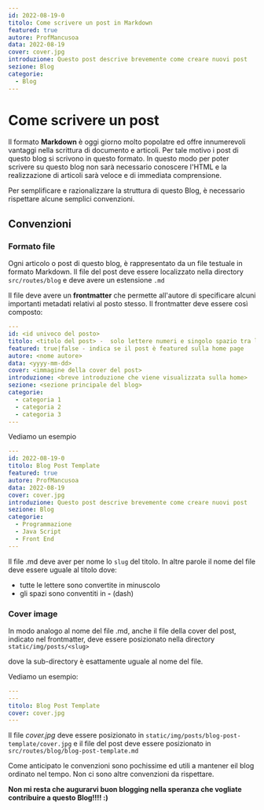 ```yaml
---
id: 2022-08-19-0
titolo: Come scrivere un post in Markdown
featured: true
autore: ProfMancusoa
data: 2022-08-19
cover: cover.jpg
introduzione: Questo post descrive brevemente come creare nuovi post
sezione: Blog
categorie:
  - Blog
---
```


# Come scrivere un post

Il formato **Markdown** è oggi giorno molto popolatre ed offre innumerevoli vantaggi nella scrittura di documento e articoli.
Per tale motivo i post di questo blog si scrivono in questo formato. In questo modo per poter scrivere su questo blog non sarà necessario conoscere l'HTML e la realizzazione di articoli sarà veloce e di immediata comprensione.

Per semplificare e razionalizzare la struttura di questo Blog, è necessario rispettare alcune semplici convenzioni.

## Convenzioni

### Formato file

Ogni articolo o post di questo blog, è rappresentato da un file testuale in formato Markdown.
Il file del post deve essere localizzato nella directory `src/routes/blog` e deve avere un estensione `.md`

Il file deve avere un **frontmatter** che permette all'autore di specificare alcuni importanti metadati relativi al posto stesso.
Il frontmatter deve essere così composto:

```yaml
---
id: <id univoco del posto>
titolo: <titolo del post> -  solo lettere numeri e singolo spazio tra le parole
featured: true|false - indica se il post è featured sulla home page
autore: <nome autore>
data: <yyyy-mm-dd>
cover: <immagine della cover del post>
introduzione: <breve introduzione che viene visualizzata sulla home>
sezione: <sezione principale del blog>
categorie:
  - categoria 1
  - categoria 2
  - categoria 3
---
```

Vediamo un esempio

```yaml
---
id: 2022-08-19-0
titolo: Blog Post Template
featured: true
autore: ProfMancusoa
data: 2022-08-19
cover: cover.jpg
introduzione: Questo post descrive brevemente come creare nuovi post
sezione: Blog
categorie:
  - Programmazione
  - Java Script
  - Front End
---
```

Il file .md deve aver per nome lo `slug` del titolo. In altre parole il nome del file deve essere uguale al titolo dove:
- tutte le lettere sono convertite in minuscolo
- gli spazi sono conventiti in **-**  (dash)


### Cover image

In modo analogo al nome del file .md, anche il file della cover del post, indicato nel frontmatter, deve essere posizionato nella directory `static/img/posts/<slug>`

dove la sub-directory <slug> è esattamente uguale al nome del file.

Vediamo un esempio:

```yaml
---
---
titolo: Blog Post Template
cover: cover.jpg
---
```

Il file _cover.jpg_ deve essere posizionato in `static/img/posts/blog-post-template/cover.jpg` e il file del post deve essere posizionato in `src/routes/blog/blog-post-template.md`

Come anticipato le convenzioni sono pochissime ed utili a mantener eil blog ordinato nel tempo.
Non ci sono altre convenzioni da rispettare.

**Non mi resta che augurarvi buon blogging nella speranza che vogliate contribuire a questo Blog!!!! :)**
